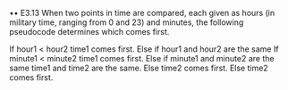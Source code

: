 •• E3.13
When two points in time are compared, each given as hours (in military time, ranging from 0 and 23) and minutes, the following pseudocode determines which comes first.

If hour1 < hour2
time1 comes first.
Else if hour1 and hour2 are the same
If minute1 < minute2
time1 comes first.
Else if minute1 and minute2 are the same
time1 and time2 are the same.
Else
time2 comes first.
Else
time2 comes first.
